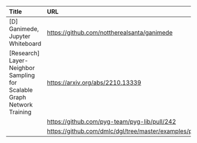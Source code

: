 | Title                                                                  | URL                                                            |   Score | Date                |
|:-----------------------------------------------------------------------|:---------------------------------------------------------------|--------:|:--------------------|
| [D] Ganimede, Jupyter Whiteboard                                       | https://github.com/nottherealsanta/ganimede                    |      46 | 2023-09-16 04:44:32 |
| [Research] Layer-Neighbor Sampling for Scalable Graph Network Training | https://arxiv.org/abs/2210.13339                               |      26 | 2023-09-16 17:59:49 |
|                                                                        | https://github.com/pyg-team/pyg-lib/pull/242                   |         |                     |
|                                                                        | https://github.com/dmlc/dgl/tree/master/examples/pytorch/labor |         |                     |